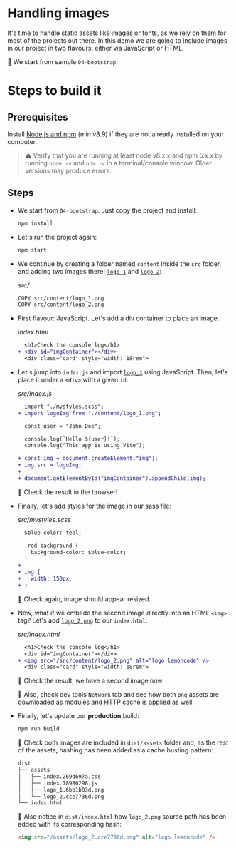 # Handling images

It's time to handle static assets like images or fonts, as we rely on them for most of the projects out there. In this demo we are going to include images in our project in two flavours: either via JavaScript or HTML.

📌 We start from sample `04-bootstrap`.

# Steps to build it

## Prerequisites

Install [Node.js and npm](https://nodejs.org/en/) (min v8.9) if they are not already installed on your computer.

> ⚠ Verify that you are running at least node v8.x.x and npm 5.x.x by running `node -v` and `npm -v` in a terminal/console window. Older versions may produce errors.

## Steps

- We start from `04-bootstrap`. Just copy the project and install:

  ```bash
  npm install
  ```

- Let's run the project again:

  ```bash
  npm start
  ```

- We continue by creating a folder named `content` inside the `src` folder, and adding two images there: [`logo_1`](./src/content/logo_1.png) and [`logo_2`](./src/content/logo_2.png):

  _src/_

  ```bash
  COPY src/content/logo_1.png
  COPY src/content/logo_2.png
  ```

- First flavour: JavaScript. Let's add a div container to place an image.

  _index.html_

  ```diff
    <h1>Check the console log</h1>
  + <div id="imgContainer"></div>
    <div class="card" style="width: 18rem">
  ```

- Let's jump into `index.js` and import [`logo_1`](./src/content/logo_1.png) using JavaScript. Then, let's place it under a `<div>` with a given `id`:

  _src/index.js_

  ```diff
    import "./mystyles.scss";
  + import logoImg from "./content/logo_1.png";

    const user = "John Doe";

    console.log(`Hello ${user}!`);
    console.log("This app is using Vite");

  + const img = document.createElement("img");
  + img.src = logoImg;
  +
  + document.getElementById("imgContainer").appendChild(img);
  ```

  🔎 Check the result in the browser!

- Finally, let's add styles for the image in our sass file:

  _src/mystyles.scss_

  ```diff
    $blue-color: teal;

    .red-background {
      background-color: $blue-color;
    }
  +
  + img {
  +   width: 150px;
  + }
  ```

  🔎 Check again, image should appear resized.

- Now, what if we embedd the second image directly into an HTML `<img>` tag? Let's add [`logo_2.png`](./src/content/logo_2.png) to our `index.html`:

  _src/index.html_

  ```diff
    <h1>Check the console log</h1>
    <div id="imgContainer"></div>
  + <img src="/src/content/logo_2.png" alt="logo lemoncode" />
    <div class="card" style="width: 18rem">
  ```

  🔎 Check the result, we have a second image now.

  🔎 Also, check dev tools `Network` tab and see how both `png` assets are downloaded as modules and HTTP cache is applied as well.

- Finally, let's update our **production** build:

  ```bash
  npm run build
  ```

  🔎 Check both images are included in `dist/assets` folder and, as the rest of the assets, hashing has been added as a cache busting pattern:

  ```bash
  dist
  ├── assets
  │   ├── index.269d697a.css
  │   ├── index.78986298.js
  │   ├── logo_1.6bb1b83d.png
  │   └── logo_2.cce7736d.png
  └── index.html
  ```

  🔎 Also notice in `dist/index.html` how `logo_2.png` source path has been added with its corresponding hash:

  ```html
  <img src="/assets/logo_2.cce7736d.png" alt="logo lemoncode" />
  ```
